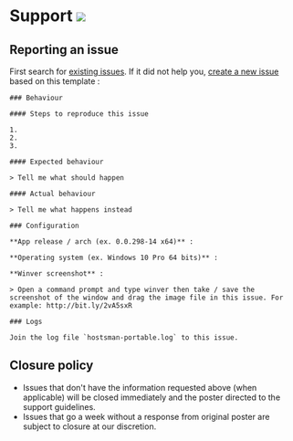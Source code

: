 # Support [![](https://isitmaintained.com/badge/resolution/portapps/hostsman-portable.svg)](https://isitmaintained.com/project/portapps/hostsman-portable)

## Reporting an issue

First search for [existing issues](https://github.com/portapps/hostsman-portable/issues?utf8=%E2%9C%93&q=). If it did not help you, [create a new issue](https://github.com/portapps/hostsman-portable/issues/new) based on this template :

```
### Behaviour

#### Steps to reproduce this issue

1.
2.
3.

#### Expected behaviour

> Tell me what should happen

#### Actual behaviour

> Tell me what happens instead

### Configuration

**App release / arch (ex. 0.0.298-14 x64)** :

**Operating system (ex. Windows 10 Pro 64 bits)** :

**Winver screenshot** :

> Open a command prompt and type winver then take / save the screenshot of the window and drag the image file in this issue. For example: http://bit.ly/2vA5sxR

### Logs

Join the log file `hostsman-portable.log` to this issue.
```

## Closure policy

* Issues that don't have the information requested above (when applicable) will be closed immediately and the poster directed to the support guidelines.
* Issues that go a week without a response from original poster are subject to closure at our discretion.
